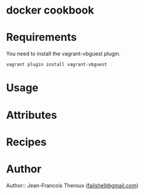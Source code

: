 # docker cookbook

# Requirements

You need to install the vagrant-vbguest plugin.

`vagrant plugin install vagrant-vbguest`

# Usage

# Attributes

# Recipes

# Author

Author:: Jean-Francois Theroux (<failshell@gmail.com>)
